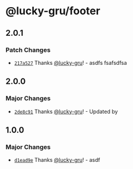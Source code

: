 # @lucky-gru/footer

## 2.0.1

### Patch Changes

- [`217a527`](https://github.com/lucky-gru/mono-repo-autoversioning/commit/217a527dc9765ac700b6848f59383297f5b991b6) Thanks [@lucky-gru](https://github.com/lucky-gru)! - asdfs fsafsdfsa

## 2.0.0

### Major Changes

- [`2de8c91`](https://github.com/lucky-gru/mono-repo-autoversioning/commit/2de8c91c95af13948717d680416af24a3a60a2a0) Thanks [@lucky-gru](https://github.com/lucky-gru)! - Updated by

## 1.0.0

### Major Changes

- [`d1ead9e`](https://github.com/lucky-gru/mono-repo-autoversioning/commit/d1ead9e41e0e9a0da0c241001b4d5f5f030fa3da) Thanks [@lucky-gru](https://github.com/lucky-gru)! - asdf
